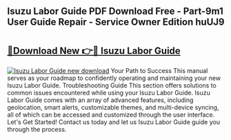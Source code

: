 ## Isuzu Labor Guide PDF Download Free - Part-9m1 User Guide Repair - Service Owner Edition huUJ9

# <h2><a href="http://bc68794.oget.top/?id=Isuzu+Labor+Guide">🔗Download New 👉🔴 Isuzu Labor Guide</a></h2>

[![Isuzu Labor Guide new download](https://i.imgur.com/5g1atiW.png)](http://bc68794.oget.top/?id=Isuzu+Labor+Guide)
Your Path to Success This manual serves as your roadmap to confidently operating and maintaining your new Isuzu Labor Guide. Troubleshooting Guide This section offers solutions to common issues encountered while using your Isuzu Labor Guide. Isuzu Labor Guide comes with an array of advanced features, including geolocation, smart alerts, customizable themes, and multi-device syncing, all of which can be accessed and customized through the user interface. Let's Get Started! Contact us today and let us Isuzu Labor Guide guide you through the process.
